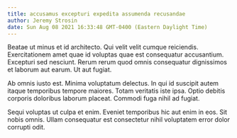 ```yaml
---
title: accusamus excepturi expedita assumenda recusandae
author: Jeremy Strosin
date: Sun Aug 08 2021 16:33:48 GMT-0400 (Eastern Daylight Time)
---
```

Beatae ut minus et id architecto. Qui velit velit cumque reiciendis. Exercitationem amet quae id voluptas quae est consequatur accusantium. Excepturi sed nesciunt. Rerum rerum quod omnis consequatur dignissimos et laborum aut earum. Ut aut fugiat.

 Ab omnis iusto est. Minima voluptatum delectus. In qui id suscipit autem itaque temporibus tempore maiores. Totam veritatis iste ipsa. Optio debitis corporis doloribus laborum placeat. Commodi fuga nihil ad fugiat.

 Sequi voluptas ut culpa et enim. Eveniet temporibus hic aut enim in eos. Sit nobis omnis. Ullam consequatur est consectetur nihil voluptatem error dolor corrupti odit.